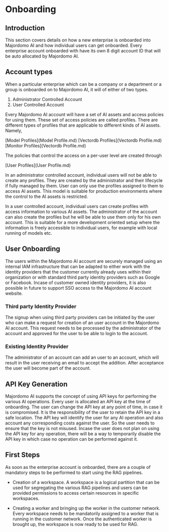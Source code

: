 # Onboarding

## Introduction

This section covers details on how a new enterprise is onboarded into Majordomo AI and how individual users can get onboarded. Every enterprise account onboarded with have its own 8 digit account ID that will be auto allocated by Majordomo AI.

## Account types

When a particular enterprise which can be a company or a department or a group is onboarded on to Majordomo AI, it will of either of two types.

1. Administrator Controlled Account
2. User Controlled Account

Every Majordomo AI account will have a set of AI assets and access policies for using them. These set of access policies are called profiles. There are different types of profiles that are applicable to different kinds of AI assets. Namely,

[Model Profiles](Model Profile.md)
[Vectordb Profiles](Vectordb Profile.md)
[Monitor Profiles](Vectordb Profile.md)

The policies that control the access on a per-user level are created through 

[User Profiles](User Profile.md)

In an administrator controlled account, individual users will not be able to create any profiles. They are created by the administrator and their lifecycle if fully managed by them. User can only use the profiles assigned to them to access AI assets. This model is suitable for production environments where the control to the AI assets is restricted.

In a user controlled account, individual users can create profiles with access information to various AI assets. The administrator of the account can also create the profiles but he will be able to use them only for his own account. This is suitable for a more development oriented setup where the information is freely accessible to individual users, for example with local running of models etc. 

## User Onboarding

The users within the Majordomo AI account are securely managed using an internal IAM infrastructure that can be adapted to either work with the identity providers that the customer currently already uses within their organization or with standard third party identity providers such as Google or Facebook. Incase of customer owned identity providers, it is also possible in future to support SSO access to the Majordomo AI account website. 

### Third party Identity Provider

The signup when using third party providers can be initiated by the user who can make a request for creation of an user account in the Majordomo AI account. This request needs to be processed by the administrator of the account and approved for the user to be able to login to the account.

### Existing Identity Provider

The administrator of an account can add an user to an account, which will result in the user receiving an email to accept the addition. After acceptance the user will become part of the account.

## API Key Generation

Majordomo AI supports the concept of using API keys for performing the various AI operations. Every user is allocated an API key at the time of onboarding. The user can change the API key at any point of time, in case it is compromised. It is the responsibility of the user to retain the API key in a safe location. The API key will identify the user for any AI operation and also account any corresponding costs against the user. So the user needs to ensure that the key is not misused. Incase the user does not plan on using the API key for any operation, there will be a way to temporarily disable the API key in which case no operation can be performed against it.

## First Steps

As soon as the enterprise account is onboarded, there are a couple of mandatory steps to be performed to start using the RAG pipelines. 

- Creation of a workspace. A workspace is a logical partition that can be used for segregating the various RAG pipelines and users can be provided permissions to access certain resources in specific workspaces.

- Creating a worker and bringing up the worker in the customer network. Every workspace needs to be mandatorily assigned to a worker that is running in the customer network. Once the authenticated worker is brought up, the workspace is now ready to be used for RAG.
